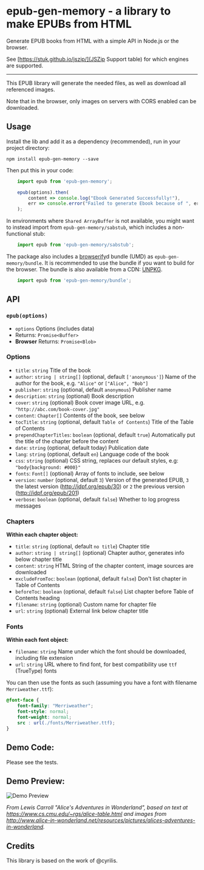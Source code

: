 # epub-gen-memory - a library to make EPUBs from HTML

Generate EPUB books from HTML with a simple API in Node.js or the browser.

See [https://stuk.github.io/jszip/](JSZip Support table) for which engines are supported.

------

This EPUB library will generate the needed files, as well as download all referenced images.

Note that in the browser, only images on servers with CORS enabled can be downloaded.


## Usage

Install the lib and add it as a dependency (recommended), run in your project directory:

	npm install epub-gen-memory --save

Then put this in your code:

```js
    import epub from 'epub-gen-memory';

    epub(options).then(
        content => console.log("Ebook Generated Successfully!"),
	    err => console.error("Failed to generate Ebook because of ", err)
    );
```

In environments where `Shared ArrayBuffer` is not available, you might want to instead import from `epub-gen-memory/sabstub`, which includes a non-functional stub:

```js
    import epub from 'epub-gen-memory/sabstub';
```

The package also includes a [browserify](https://www.npmjs.com/package/browserify)d bundle (UMD) as `epub-gen-memory/bundle`. It is recommended to use the bundle if you want to build for the browser. The bundle is also available from a CDN: [UNPKG](https://unpkg.com/epub-gen-memory).

```js
    import epub from 'epub-gen-memory/bundle';
```


## API

### `epub(options)`

- `options` Options (includes data)
- Returns: `Promise<Buffer>`
- **Browser** Returns: `Promise<Blob>`


### Options

- `title`: `string`
    Title of the book
- `author`: `string | string[]` (optional, default `['anonymous']`)
    Name of the author for the book, e.g. `"Alice"` or `["Alice", "Bob"]`
- `publisher`: `string` (optional, default `anonymous`)
    Publisher name
- `description`: `string` (optional)
    Book description
- `cover`: `string` (optional)
    Book cover image URL, e.g. `"http://abc.com/book-cover.jpg"`
- `content`: `Chapter[]`
    Contents of the book, see below
- `tocTitle`: `string` (optional, default `Table of Contents`)
    Title of the Table of Contents
- `prependChapterTitles`: `boolean` (optional, default `true`)
    Automatically put the title of the chapter before the content
- `date`: `string` (optional, default today)
    Publication date
- `lang`: `string` (optional, default `en`)
    Language code of the book
- `css`: `string` (optional)
    CSS string, replaces our default styles, e.g: `"body{background: #000}"`
- `fonts`: `Font[]` (optional)
    Array of fonts to include, see below
- `version`: `number` (optional, default `3`)
    Version of the generated EPUB, `3` the latest version (http://idpf.org/epub/30) or `2` the previous version (http://idpf.org/epub/201)
- `verbose`: `boolean` (optional, default `false`)
    Whether to log progress messages


### Chapters

**Within each chapter object:**

- `title`: `string` (optional, default `no title`)
    Chapter title
- `author`: `string | string[]` (optional)
    Chapter author, generates info below chapter title
- `content`: `string`
    HTML String of the chapter content, image sources are downloaded
- `excludeFromToc`: `boolean` (optional, default `false`)
    Don't list chapter in Table of Contents
- `beforeToc`: `boolean` (optional, default `false`)
    List chapter before Table of Contents heading
- `filename`: `string` (optional)
    Custom name for chapter file
- `url`: `string` (optional)
    External link below chapter title


### Fonts

**Within each font object:**

- `filename`: `string`
    Name under which the font should be downloaded, including file extension
- `url`: `string`
    URL where to find font, for best compatibility use `ttf` (TrueType) fonts


You can then use the fonts as such (assuming you have a font with filename `Merriweather.ttf`):

```css
@font-face {
    font-family: "Merriweather";
    font-style: normal;
    font-weight: normal;
    src : url(./fonts/Merriweather.ttf);
}
```


## Demo Code:

Please see the tests.


## Demo Preview:

![Demo Preview](demo_preview.png?raw=true)

_From Lewis Carroll "Alice's Adventures in Wonderland", based on text at https://www.cs.cmu.edu/~rgs/alice-table.html and images from http://www.alice-in-wonderland.net/resources/pictures/alices-adventures-in-wonderland._


## Credits

This library is based on the work of @cyrilis.
